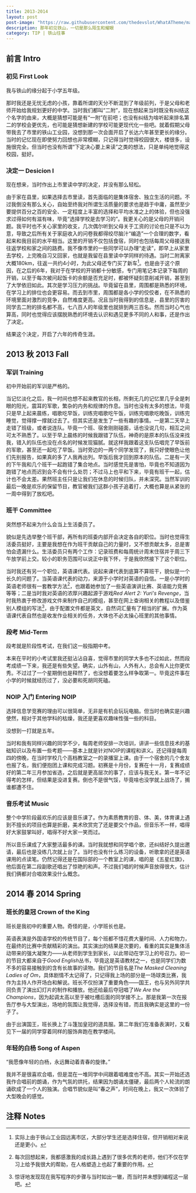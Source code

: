 ```yaml
---
title: 2013-2014
layout: post
post-image: "https://raw.githubusercontent.com/thedevslot/WhatATheme/master/assets/images/SamplePost.png?token=AHMQUEPC4IFADOF5VG4QVN26Z64GG"
description: 那年初见铁山，一切是那么陌生和耀眼
category: TIP | 铁山往事
---
```


## 前言 Intro

### 初见 First Look

我与铁山的缘分起于小学五年级。

那时我还是无忧无虑的小孩，靠着所谓的天分不断混到了年级前列，于是父母和老师开始给我规划更好的中学。当时我们都叫“二附”，现在想起来当时既没有纠结这个名字的由来，大概是猜想可能是有“一附”在前吧；也没有纠结为啥听起来排名第二的学校会更优先，也可能是猜想新建的学校可能更现代化一些吧。就着假期父母带我去了市里的铁山工业园，没想到那一次会面开启了长达六年甚至更长的缘分。当时的记忆现在即使努力回想也非常模糊，只记得当时觉得校园很大，楼很多，设施很完全。但当时也没有所谓“下定决心要上来读”之类的想法，只是单纯地觉得这校园，挺好。

### 决定一 Desicion I

现在想来，当时作出上市里读中学的决定，并没有那么轻松。

由于家在县里，如果选择去市里读，首先面临的是集体宿舍、独立生活的问题。不过我倒没有那么关心，自始至终我对所谓生活质量的要求也是趋于中庸，虽然至少要提供百分之百的安全、一定程度上丰富的选择和平均水准之上的体验，但也没强求过得如何有滋有味，毕竟“选择学校是去学习的”。我更关心的是父母的开销问题。我平时也不关心家里的收支，几次偶尔听到父母关于工资的讨论也只是不以为意，导致之后所有关于家庭收入的问卷我都得绞尽脑汁“编造”一个合理的数字，看起来和我目前的水平相当。这里的开销不仅包括食宿，同时也包括每周父母接送我往返学校和家之间的路费。我不像市里的一些同学可以办理“走读”，即早上从家里去学校，上完晚自习又回家，也就是我留在县里读中学同样的待遇。当时二附离家大概180km，往返一共约4小时，为此父母还专门买了新车[^1]。也是由于这个原因，在之后的6年，我对于在学校的开销都十分敏感，专门用笔记本记录下每周的开销，以至于每次被问起饭卡的余额是否充足时，都被怀疑刻意削减开销，甚至到了大学依旧如此。其次是学习压力的挑战。毕竟留在县里，周围都是熟悉的环境，在学习上的排位也会更容易。而去到市里，周围都是各小学的佼佼者，在不熟悉的环境里面对激烈的竞争，自然难度更高。况且当时我得到的信息是，县里的厉害的同学去二附的排名都不高，七八百人的年级里也就排到两三百名。然而当时心气也算高，同时也觉得应该摆脱熟悉的环境去认识和遇见更多不同的人和事，还是作出了决定。

结果这个决定，开启了六年的传奇生涯。

[^1]: 实际上由于铁山工业园远离市区，大部分学生还是选择住宿，但开销相对来说还是更小。

## 2013 秋 2013 Fall

### 军训 Training

初中开始前的军训是严格的。

当记忆淡化之后，我一时间也想不起来教官的长相，所剩无几的记忆里几乎全是刺眼的阳光，震耳的军歌，繁杂的内务和规律的作息。当时也没有太多的想法，毕竟只是早上起来晨练，唱歌吃早饭，训练完唱歌吃午饭，训练完唱歌吃晚饭，训练完睡觉，觉得撑一撑就过去了。但其实还是发生了一些有趣的事情。一是第二天早上走错了班级，或者说连队。毕竟一个班、宿舍刚刚碰面，话也没说几句，相互之间可太不熟悉了。以至于早上晨练的时候我跟错了队伍，神奇的是原本的队伍没来找我，错入的队伍也没在点名的时候发现猫腻。就这样我跟着这支队伍唱完了早饭前的军歌，甚至还一起吃了早饭。当时旁边的一两个同学发现了，我只好使眼色让他们先别报告，如果真的多了人我再出列。早饭后我才回到原本的队伍。二是有一天的下午我和几个班干一起跑错了集合地点。当时感觉先是害怕，毕竟也不知道因为跑错了地点而迟到会不会有什么处罚；不过马上也平和下来，毕竟有班干一起，估计也不会太差。果然班主任只是让我们在休息的时候归队，并未深究。当然军训的最后一晚是欢乐的保留节目，教官被我们这群小孩子追着打，大概也算是从紧张的一周中得到了放松吧。

### 班干 Committee

突然想不起来为什么会当上生活委员了。

貌似是先选举整个班干部，再所有的班委内部开会决定各自的职位。当时也觉得生活委员挺好，主要是我想在作为班干贡献自己的力量时，又不想贡献太多，总是害怕会遗漏什么。生活委员只有两个工作：记录班费和每周统计周末住宿并于周三下午放学前上交。较小的职务范围可以说正中我下怀，于是我欣然接下了这个职位。

当时我还有另一个职位，英语课代表。说起来课代表到底算不算班干，貌似是一个长久的问题了。当英语课代表的动力，来源于小学时对英语的自信。一是小学时的英语老师很有一套教学方法[^2]，也跟着她参加了一些英语演讲比赛、英语能力竞赛等等；二是当时我对英语的浓厚兴趣起源于游戏*Red Alert 2: Yuri's Revenge*，当时我热衷于修改游戏文件来制作自己的模组，甚至在网上查询相关的教程以及借鉴别人模组的写法[^3]，由于配置文件都是英文，自然词汇量有了相当的扩展。作为英语课代表自然也是收发作业相关的任务，大体也不必太操心班里的其他事情。

[^2]: 每次回想起来，我都感激我的成长路上遇到了很多优秀的老师，他们不仅在学习上给予我很大的帮助，在人格塑造上也起了重要的作用。
[^3]: 惊讶地发现现在我写程序的步骤与当时如出一辙，而当时并未想到编程这一层吧。

### 段考 Mid-Term

段考就是阶段性考试，在我们这一般指期中考。

本来在平时的小考试里我还挺沾沾自喜，觉得市里的同学大多也不过如此，然而段考成绩一下来，我还是有些失望。确实，山外有山，人外有人，总会有人比你更优秀。不过过了一个星期倒也是释然了，也没想着要怎么样争取第一。毕竟这件事在小学的时候就经历过了，没必要和死胡同死磕。

### NOIP 入门 Entering NOIP

选择信息学竞赛的理由可以很简单，无非是有机会玩玩电脑。但当时也确实是兴趣使然，相对于其他学科的枯燥，我还是更喜欢趣味性强一些的科目。

没想到一打就是五年。

当时和我有同样兴趣的同学不少，每周老师安排一次培训，讲讲一些信息技术的基础知识以及布置一些考题——基本上就是针对NOIP的课程和讲义。还记得是每周四的傍晚，在当时学校几个高档教室之一的录播室上课。由于一个宿舍的几个舍友也报了名，我们便抱团上课和完成习题。初赛是十月份，复赛在十一月，复赛成绩好的第二年三月参加省选，之后就是更高层次的事了，应该与我无关。第一年不记得考的怎样，但结果是没进复赛。倒也不是很气馁，毕竟啥也没学就上战场了，搁谁都遭不住。

### 音乐考试 Music

整个中学阶段最欢乐的应该是音乐课了。作为素质教育的音、体、美，体育课上遇到不擅长的项目也算是折磨，美术欣赏完了还是要交个作品，但音乐不一样，唱得好大家鼓掌叫好，唱得不好大家一笑而过。

所以音乐课成了大家整活最多的课。当时我就想和同学唱个歌，还纠结好久提出邀请，最后也是没练几次就上台了。当时也没有什么练习的设备，听歌拿的还是英语课用的点读笔。仍然记得还是在国际部的一个教室上的课，唱的是《五星红旗》，他后面在第二段副歌还唱出了惊艳的和声。不过我们唱的时候声音放得很大，估计我们俩都对合唱效果没什么概念。

## 2014 春 2014 Spring

### 班长的皇冠 Crown of the King

班长是我初中的重要人物。奇怪的是，小学班长也是。

英语表演是外国语学校的传统节目了，每个班都不惜花费大量时间、人力和物力，在最终的比赛中贡献精彩的演出。其实演出的结果是次要的，看重的其实是集体活动带来的强大凝聚力——从老师到学生到家长，以此带动在学习上的号召力。初一的节目大都来自于*Good English*丛书，毕竟这是英语教材之一，也是同学们为数不多的容易接触到的含有长故事的读物。我们的节目名是*The Masked Cleaning Ladies of Om*，具体剧情不太记得了，只记得我上场的部分是一场球类比赛，我作为主持人作开场白和解说。班长不仅扮演了重要角色——国王，也与另外同学共同负责了演出幻灯片的制作和播放。他还给最后夺冠唱了*We Are the Champions*，因为起调太高以至于被吐槽后面的同学接不上。那是我第一次在报告厅参与大型演出，场地的氛围让我觉得，选择没有错，而且我确实是这里的一份子了。

由于出演国王，班长换上了斗篷加皇冠的道具服。第二年我们在准备表演时，又看见下一届的同学穿着同样的服饰奔跑在教学楼间。

### 年轻的白杨 Song of Aspen

“我愿像年轻的白杨，永远舞动着青春的旋律。”

我并不是很喜欢合唱，但是混在一堆同学中间跟着唱难度也不高。其实一开始还选我作合唱前的朗诵，作为气氛的烘托，结果因为朗诵太僵硬，最后两个人轮流的朗诵砍成了一个人的独演。合唱节貌似是叫“春之声”，时间在晚上，我又一次体验了大型晚会的感觉。

## 注释 Notes